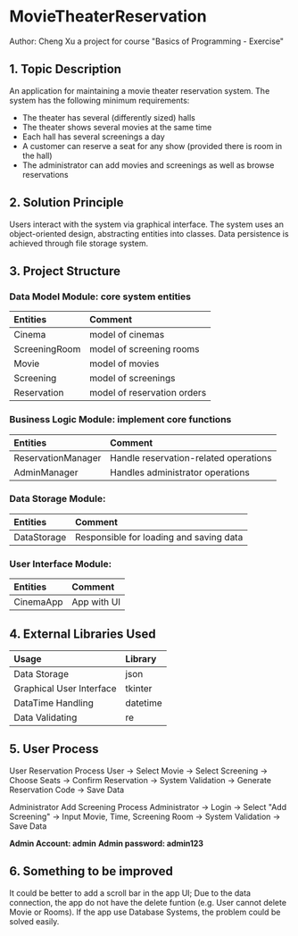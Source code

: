 # MovieTheaterReservation
Author: Cheng Xu 
a project for course "Basics of Programming - Exercise" 

## 1. Topic Description
An application for maintaining a movie theater reservation system. The system has the following minimum requirements: 
- The theater has several (differently sized) halls 
- The theater shows several movies at the same time 
- Each hall has several screenings a day 
- A customer can reserve a seat for any show (provided there is room in the hall) 
- The administrator can add movies and screenings as well as browse reservations 

## 2. Solution Principle
Users interact with the system via graphical interface.
The system uses an object-oriented design, abstracting entities into classes.
Data persistence is achieved through file storage system.

## 3. Project Structure

### Data Model Module: core system entities
|Entities|Comment|
|:---|:---|
|Cinema|model of cinemas|
|ScreeningRoom|model of screening rooms|
|Movie|model of movies|
|Screening|model of screenings|
|Reservation|model of reservation orders|

### Business Logic Module: implement core functions
|Entities|Comment|
|:---|:---|
|ReservationManager|Handle reservation-related operations|
|AdminManager|Handles administrator operations|

### Data Storage Module:
|Entities|Comment|
|:---|:---|
|DataStorage|Responsible for loading and saving data|

### User Interface Module:
|Entities|Comment|
|:---|:---|
|CinemaApp|App with UI|

## 4. External Libraries Used
|Usage|Library|
|:---|:---|
|Data Storage|json|
|Graphical User Interface|tkinter|
|DataTime Handling|datetime|
|Data Validating|re|


## 5. User Process

User Reservation Process
User → Select Movie → Select Screening → Choose Seats → Confirm Reservation → System Validation → Generate Reservation Code → Save Data 

Administrator Add Screening Process
Administrator → Login → Select "Add Screening" → Input Movie, Time, Screening Room → System Validation → Save Data 

**Admin Account: admin** 
**Admin password: admin123** 

## 6. Something to be improved

It could be better to add a scroll bar in the app UI;
Due to the data connection, the app do not have the delete funtion (e.g. User cannot delete Movie or Rooms). If the app use Database Systems, the problem could be solved easily.
